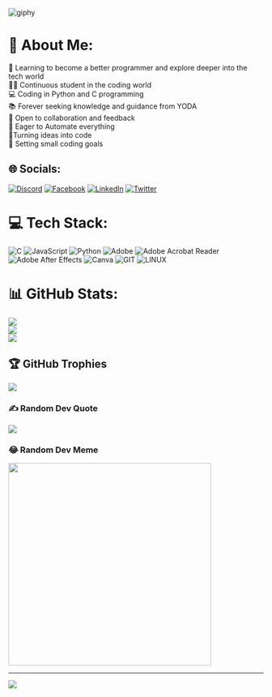 ![giphy](https://github.com/DaBetterman/DaBetterman/assets/132385265/4f43c7d0-e9f5-4ec8-96be-9c0877fc3cbd)


# 💫 About Me:
🌱 Learning to become a better programmer and explore deeper into the tech world<br>👨‍💻 Continuous student in the coding world<br>💻 Coding in Python and C programming<br>📚 Forever seeking knowledge and guidance from YODA<br>💬 Open to collaboration and feedback<br>🚀 Eager to Automate everything<br>📝Turning ideas into code<br>🎯 Setting small coding goals





## 🌐 Socials:
[![Discord](https://img.shields.io/badge/Discord-%237289DA.svg?logo=discord&logoColor=white)](https://discord.gg/discordapp.com/users/1098543907354181702) [![Facebook](https://img.shields.io/badge/Facebook-%231877F2.svg?logo=Facebook&logoColor=white)](https://facebook.com/https://www.facebook.com/ebrahim.rhode.5) [![LinkedIn](https://img.shields.io/badge/LinkedIn-%230077B5.svg?logo=linkedin&logoColor=white)](https://linkedin.com/in/https://www.linkedin.com/in/ebrahim-rhode/) [![Twitter](https://img.shields.io/badge/Twitter-%231DA1F2.svg?logo=Twitter&logoColor=white)](https://twitter.com/https://twitter.com/Da_Betterman) 

# 💻 Tech Stack:
![C](https://img.shields.io/badge/c-%2300599C.svg?style=for-the-badge&logo=c&logoColor=white) ![JavaScript](https://img.shields.io/badge/javascript-%23323330.svg?style=for-the-badge&logo=javascript&logoColor=%23F7DF1E) ![Python](https://img.shields.io/badge/python-3670A0?style=for-the-badge&logo=python&logoColor=ffdd54) ![Adobe](https://img.shields.io/badge/adobe-%23FF0000.svg?style=for-the-badge&logo=adobe&logoColor=white) ![Adobe Acrobat Reader](https://img.shields.io/badge/Adobe%20Acrobat%20Reader-EC1C24.svg?style=for-the-badge&logo=Adobe%20Acrobat%20Reader&logoColor=white) ![Adobe After Effects](https://img.shields.io/badge/Adobe%20After%20Effects-9999FF.svg?style=for-the-badge&logo=Adobe%20After%20Effects&logoColor=white) ![Canva](https://img.shields.io/badge/Canva-%2300C4CC.svg?style=for-the-badge&logo=Canva&logoColor=white) ![GIT](https://img.shields.io/badge/Git-fc6d26?style=for-the-badge&logo=git&logoColor=white) ![LINUX](https://img.shields.io/badge/Linux-FCC624?style=for-the-badge&logo=linux&logoColor=black)
# 📊 GitHub Stats:
![](https://github-readme-stats.vercel.app/api?username=DaBetterman&theme=tokyonight&hide_border=false&include_all_commits=true&count_private=true)<br/>
![](https://github-readme-streak-stats.herokuapp.com/?user=DaBetterman&theme=tokyonight&hide_border=false)<br/>
![](https://github-readme-stats.vercel.app/api/top-langs/?username=DaBetterman&theme=tokyonight&hide_border=false&include_all_commits=true&count_private=true&layout=compact)

## 🏆 GitHub Trophies
![](https://github-profile-trophy.vercel.app/?username=DaBetterman&theme=monokai&no-frame=false&no-bg=false&margin-w=4)

### ✍️ Random Dev Quote
![](https://quotes-github-readme.vercel.app/api?type=horizontal&theme=tokyonight)

### 😂 Random Dev Meme
<img src='https://randommeme-five.vercel.app/' style="height: 400px;"/>

---
[![](https://visitcount.itsvg.in/api?id=DaBetterman&icon=2&color=1)](https://visitcount.itsvg.in)

<!-- Proudly created with GPRM ( https://gprm.itsvg.in ) -->
